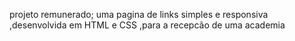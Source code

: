 projeto remunerado; uma pagina de links simples e responsiva ,desenvolvida em HTML e CSS ,para a recepcão de uma academia 
